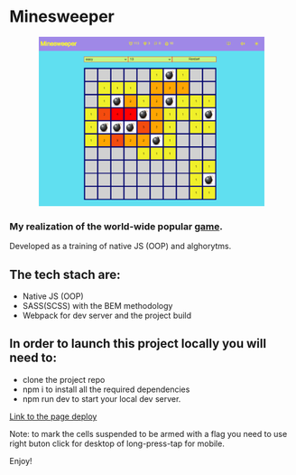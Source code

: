 # Minesweeper

<div align="center"><img src='./src/assets/img/screenshot.png' width='400' height='300'/></div>

### My realization of the world-wide popular [game](https://en.wikipedia.org/wiki/Minesweeper_(video_game)).

Developed as a training of native JS (OOP) and alghorytms.

## The tech stach are:
- Native JS (OOP)
- SASS(SCSS) with the BEM methodology
- Webpack for dev server and the project build

## In order to launch this project locally you will need to:
- clone the project repo
- npm i to install all the required dependencies
- npm run dev to start your local dev server.

[Link to the page deploy](https://nikolaykrishtopa.github.io/minesweeper/)

Note: to mark the cells suspended to be armed with a flag you need to use right buton click for desktop of long-press-tap for mobile.

Enjoy!
 